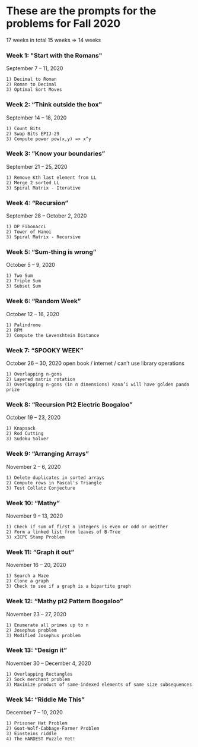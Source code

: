 # These are the prompts for the problems for Fall 2020
17 weeks in total
15 weeks => 14 weeks


### Week 1: "Start with the Romans"
September 7 – 11, 2020
```
1) Decimal to Roman
2) Roman to Decimal
3) Optimal Sort Moves
```

### Week 2: “Think outside the box"
September 14 – 18, 2020
```
1) Count Bits
2) Swap Bits EPIJ-29
3) Compute power pow(x,y) => x^y
```

### Week 3: ”Know your boundaries”
September 21 – 25, 2020
```
1) Remove Kth last element from LL
2) Merge 2 sorted LL
3) Spiral Matrix - Iterative
```

### Week 4: “Recursion”
September 28 – October 2, 2020
```
1) DP Fibonacci
2) Tower of Hanoi
3) Spiral Matrix - Recursive
```

### Week 5: “Sum-thing is wrong”
October 5 – 9, 2020
```
1) Two Sum
2) Triple Sum
3) Subset Sum
```

### Week 6: “Random Week”
October 12 – 16, 2020
```
1) Palindrome
2) RPM
3) Compute the Levenshtein Distance
```

### Week 7: “SPOOKY WEEK”
October 26 – 30, 2020
open book / internet / can’t use library operations
```
1) Overlapping n-gons
2) Layered matrix rotation
3) Overlapping n-gons (in n dimensions) Kana’i will have golden panda prize
```

### Week 8: “Recursion Pt2 Electric Boogaloo”
October 19 – 23, 2020
```
1) Knapsack
2) Rod Cutting
3) Sudoku Solver
```

### Week 9: “Arranging Arrays”
November 2 – 6, 2020
```
1) Delete duplicates in sorted arrays
2) Compute rows in Pascal's Triangle
3) Test Collatz Conjecture
```

### Week 10: “Mathy”
November 9 – 13, 2020
```
1) Check if sum of first n integers is even or odd or neither
2) Form a linked list from leaves of B-Tree
3) xICPC Stamp Problem
```

### Week 11: “Graph it out”
November 16 – 20, 2020
```
1) Search a Maze
2) Clone a graph
3) Check to see if a graph is a bipartite graph
```

### Week 12: “Mathy pt2 Pattern Boogaloo”
November 23 – 27, 2020
```
1) Enumerate all primes up to n
2) Josephus problem
3) Modified Josephus problem
```

### Week 13: “Design it”
November 30 – December 4, 2020
```
1) Overlapping Rectangles
2) Sock merchant problem
3) Maximize product of same-indexed elements of same size subsequences
```

### Week 14: “Riddle Me This”
December 7 – 10, 2020
```
1) Prisoner Hat Problem
2) Goat-Wolf-Cabbage-Farmer Problem
3) Einsteins riddle
4) The HARDEST Puzzle Yet!
```

